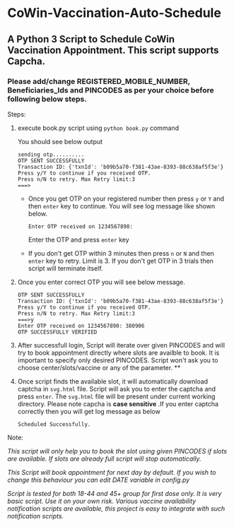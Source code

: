 # CoWin-Vaccination-Auto-Schedule
## A Python 3 Script to Schedule CoWin Vaccination Appointment. This script supports Capcha.  

### Please add/change REGISTERED_MOBILE_NUMBER, Beneficiaries_Ids and PINCODES as per your choice before following below steps.

Steps:

1. execute book.py script using ```python book.py``` command

    You should see below output
    ```
    sending otp..........
    OTP SENT SUCCESSFULLY
    Transaction ID: {'txnId': 'b09b5a70-f381-43ae-8393-88c638af5f3e'}
    Press y/Y to continue if you received OTP.
    Press n/N to retry. Max Retry limit:3
    ===>
    ```  

      -  Once you get OTP on your registered number then press ```y``` or ```Y``` and then ```enter``` key to continue.
          You will see log message like shown below.

          ```
          Enter OTP received on 1234567890: 
          ```

          Enter the OTP and press ```enter``` key

      -   If you don't get OTP within 3 minutes then press ```n``` or ```N``` and then ```enter``` key to retry. Limit is 3. If you don't get OTP in 3 trials then script will terminate itself.

2.  Once you enter correct OTP you will see below message.

    ```sending otp..........
    OTP SENT SUCCESSFULLY
    Transaction ID: {'txnId': 'b09b5a70-f381-43ae-8393-88c638af5f3e'}
    Press y/Y to continue if you received OTP.
    Press n/N to retry. Max Retry limit:3
    ===>y      
    Enter OTP received on 1234567890: 380906
    OTP SUCCESSFULLY VERIFIED
    ```
3.  After successfull login, Script will iterate over given PINCODES and will try to book appointment directly where slots are availble to book. It is important to specify only desired PINCODES. Script won't ask you to choose center/slots/vaccine or any of the parameter. **
4.  Once script finds the available slot, it will automatically download captcha in ```svg.html``` file. Script will ask you to enter the captcha and press ```enter```. The ```svg.html``` file will be present under current working directory. Please note capcha is **case sensitive** .If you enter captcha correctly then you will get log message as below 

    ```Scheduled Successfully.``` 
    
    
Note: 

*This script will only help you to book the slot using given PINCODES if slots are available. If slots are already full script will stop automatically.*

*This Script will book appointment for next day by default. If you wish to change this behaviour you can edit DATE variable in config.py*

*Script is tested for both 18-44 and 45+ group for first dose only. It is very basic script. Use it on your own risk. Various vaccine availability notification scripts are available, this project is easy to integrate with such notification scripts.*   
